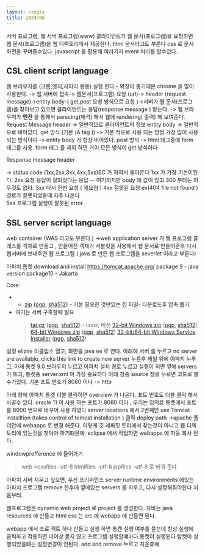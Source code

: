 ```yaml
---
layout: single
title: 2024/06
---
```

서버 프로그램, 웹 서버 프로그램(www) 
클라이언트가 웹 문서(프로그램)을 요청하면 웹 문서(프로그램)을  웹 디렉토리에서  제공한다. 
html 문서라고도 부른다 
css 로 문서화면을 꾸며줄수있다. 
javascript 를 활용해 여러가지 event 처리를 할수있다. 

## CSL client script language 
웹 브라우저를 (크롬,엣지,사파리 등등) 실행 한다.- 확장이 좋기때문 chrome 을 많이 사용한다. 
	-> 웹 서버에 접속-> 웹문서(프로그램) 요청 (url)-> header (request message)->entity body-( get,post 요청 방식으로 요청 )->서버가 웹 문서(프로그램)를 찾아보고 있으면 클라이언트는 응답(response message ) 받는다. -> 웹 브라우저가 **엔진** 을 통해서 parscing(해석) 해서 웹에 rendering( 출력) 헤 보여준다. 
Request Message 
header
-> 일반적으로 클라이언트의 정보 
entity body 
-> 일반적으로 비어있다. 
get 방식 (기본 (A tag ))
-> 기본 적으로 사용 되는 방법 가장 많이 사용 되는 방식이다 -> entity body 가 항상 비어있다. 
post 방식
-> html 테그중에 form 테그를 사용. form 테그 를 제외 하면 거이 모든 방식이 get 방식이다 

Response message 
header 

-> status code (1xx,2xx,3xx,4xx,5xx)SC  가 적혀서 돌아온다
1xx 가 가장 기본이된다. 
2xx 요청 응답이 잘되었다는 응답 -- 여기까지만 body 에 값이 있고 300 부터는 아무것도 없다.
3xx 다시 한번 요청 ( 재요첨 )
4xx 잘못된 요청 ex(404 file not found ) 경로가 잘못되었을때 자주 나온다  
5xx 프로그램 실행이 잘못된  error 

## SSL server script language 
web container (WAS 라고도 부른다.) ->web application server 가 웹 프로그램 클래스를 객체로 만들고 , 만들어진 객채가 서블릿을  사용해서 웹 문서로 만들어준후 다시 웹서버에 보내주면 
웹 프로그램 ( java 로 만든 웹 프로그램을 severlet 이라고 부른다)


아파치 톰켓  download and install 
https://tomcat.apache.org/ 
package 9 - java version 
package10 - Jakarta 


Core:
- - [zip](https://dlcdn.apache.org/tomcat/tomcat-9/v9.0.89/bin/apache-tomcat-9.0.89.zip) ([pgp](https://downloads.apache.org/tomcat/tomcat-9/v9.0.89/bin/apache-tomcat-9.0.89.zip.asc), [sha512](https://downloads.apache.org/tomcat/tomcat-9/v9.0.89/bin/apache-tomcat-9.0.89.zip.sha512)) - 기본 필요한 것만있는 집 파일- 다운로드후 압축 풀기 
- 여기는 서버 구축할때 필요 
  >   [tar.gz](https://dlcdn.apache.org/tomcat/tomcat-9/v9.0.89/bin/apache-tomcat-9.0.89.tar.gz) ([pgp](https://downloads.apache.org/tomcat/tomcat-9/v9.0.89/bin/apache-tomcat-9.0.89.tar.gz.asc), [sha512](https://downloads.apache.org/tomcat/tomcat-9/v9.0.89/bin/apache-tomcat-9.0.89.tar.gz.sha512)) - linox, 버전 
    > [32-bit Windows zip](https://dlcdn.apache.org/tomcat/tomcat-9/v9.0.89/bin/apache-tomcat-9.0.89-windows-x86.zip) ([pgp](https://downloads.apache.org/tomcat/tomcat-9/v9.0.89/bin/apache-tomcat-9.0.89-windows-x86.zip.asc), [sha512](https://downloads.apache.org/tomcat/tomcat-9/v9.0.89/bin/apache-tomcat-9.0.89-windows-x86.zip.sha512))
    > [64-bit Windows zip](https://dlcdn.apache.org/tomcat/tomcat-9/v9.0.89/bin/apache-tomcat-9.0.89-windows-x64.zip) ([pgp](https://downloads.apache.org/tomcat/tomcat-9/v9.0.89/bin/apache-tomcat-9.0.89-windows-x64.zip.asc), [sha512](https://downloads.apache.org/tomcat/tomcat-9/v9.0.89/bin/apache-tomcat-9.0.89-windows-x64.zip.sha512))
    > [32-bit/64-bit Windows Service Installer](https://dlcdn.apache.org/tomcat/tomcat-9/v9.0.89/bin/apache-tomcat-9.0.89.exe) ([pgp](https://downloads.apache.org/tomcat/tomcat-9/v9.0.89/bin/apache-tomcat-9.0.89.exe.asc), [sha512](https://downloads.apache.org/tomcat/tomcat-9/v9.0.89/bin/apache-tomcat-9.0.89.exe.sha512))

설정 
elipse 
이클립스 열고, 
화면을 java ee 로 연다.
아래에 서버 를 누르고 
no server are available, clicks this link to create new server 누른후 
제일 위에 아파치 누루그, 아래 통켓 9.0 
브라우저 누르고 아파치 설치 경로 누르고 
실행이 되면 옆에 servers 가 뜨고, 통켓중 server.xml 이 가장 중요하다 
아래 창중 source 창을 누르면  코드로 볼수가있다. 
기본 포트 번호가 8080 이다 -> http 

아래 창에 아파치 통켓 더블 클릭하면 overview 가 나온다.
포트 번호도 더블 클릭 해서 바꿀수 있다. 
oracle 11 이 사용 하는 포트가 8080 이라 , 우리는 임의로 통켓에서 포트를 8000 번으로 바꾸어 사용 하였다 
server locations 에서 
2번째인 use Tomcat installtion (takes control of tomcat installation ) 클릭 
deploy path 
->apache 폴더안에 webapps 로 변경 해준다.
이렇게 깃 레파짓 토리에서 찾는것이 아니고 웹 디렉토리에 있는것을 찾아야 하기떄문에, eclipse 에서 작업하면  webapps 에 자동 복사 된다. 

windowprefference 에 들어가기 
>web->cssfiles -utf-8 
>	   htmlfiles -utf-8 
>    	 jspfiles -utf-8 로 바꿔 준다 

아파치 서버 지우고 싶으면, 우선 프리퍼런스 
server 
runtime environments 에있는 아파치 프로그램 remove 한후에 
옆에있는 servers 를 지우고, 다시 설정해줘야한다 처음부터. 

웹프로그램은 dynamic web project 로 project 를 생성한다. 
자바는 java resources 에 만들고 
html css 는 src 에 webapp 에 만들면 된다. 

webapp 에서 프로 젝트 하나 만들고 실행 하면 통켄 실행 여부를 묻는데 
항상 실행에 클릭하고 적용하면 더이상 묻지 않고 프로그램 실행할떄마다 통켓이 실행된다 
탐켓이 실행되었을떄는 설정변경이 안된다. add and remove 누르고 지운후에 


